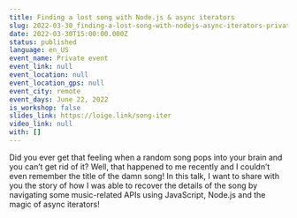 ```yaml
---
title: Finding a lost song with Node.js & async iterators
slug: 2022-03-30_finding-a-lost-song-with-nodejs-async-iterators-private
date: 2022-03-30T15:00:00.000Z
status: published
language: en_US
event_name: Private event
event_link: null
event_location: null
event_location_gps: null
event_city: remote
event_days: June 22, 2022
is_workshop: false
slides_link: https://loige.link/song-iter
video_link: null
with: []
---
```


Did you ever get that feeling when a random song pops into your brain and you can’t get rid of it? Well, that happened to me recently and I couldn’t even remember the title of the damn song! In this talk, I want to share with you the story of how I was able to recover the details of the song by navigating some music-related APIs using JavaScript, Node.js and the magic of async iterators!
